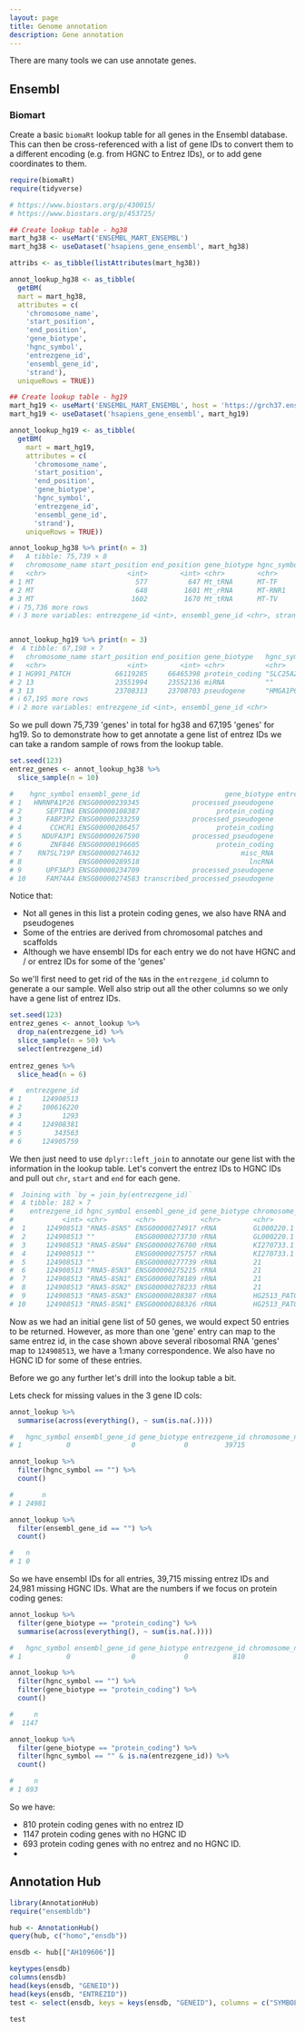 ```yaml
---
layout: page
title: Genome annotation
description: Gene annotation
---
```


There are many tools we can use annotate genes. 

## Ensembl

### Biomart

Create a basic `biomaRt` lookup table for all genes in the Ensembl database. This can then
be cross-referenced with a list of gene IDs to convert them to a different encoding (e.g. 
from HGNC to Entrez IDs), or to add gene coordinates to them. 

```R
require(biomaRt)
require(tidyverse)

# https://www.biostars.org/p/430015/
# https://www.biostars.org/p/453725/

## Create lookup table - hg38
mart_hg38 <- useMart('ENSEMBL_MART_ENSEMBL')
mart_hg38 <- useDataset('hsapiens_gene_ensembl', mart_hg38)

attribs <- as_tibble(listAttributes(mart_hg38))

annot_lookup_hg38 <- as_tibble(
  getBM(
  mart = mart_hg38,
  attributes = c(
    'chromosome_name', 
    'start_position', 
    'end_position',       
    'gene_biotype', 
    'hgnc_symbol',
    'entrezgene_id', 
    'ensembl_gene_id',
    'strand'),
  uniqueRows = TRUE))

## Create lookup table - hg19
mart_hg19 <- useMart('ENSEMBL_MART_ENSEMBL', host = 'https://grch37.ensembl.org')
mart_hg19 <- useDataset('hsapiens_gene_ensembl', mart_hg19)

annot_lookup_hg19 <- as_tibble(
  getBM(
    mart = mart_hg19,
    attributes = c(
      'chromosome_name', 
      'start_position', 
      'end_position',       
      'gene_biotype', 
      'hgnc_symbol',
      'entrezgene_id', 
      'ensembl_gene_id',
      'strand'),
    uniqueRows = TRUE))

annot_lookup_hg38 %>% print(n = 3)
#   A tibble: 75,739 × 8
#   chromosome_name start_position end_position gene_biotype hgnc_symbol
#   <chr>                    <int>        <int> <chr>        <chr>      
# 1 MT                         577          647 Mt_tRNA      MT-TF      
# 2 MT                         648         1601 Mt_rRNA      MT-RNR1    
# 3 MT                        1602         1670 Mt_tRNA      MT-TV      
# ℹ 75,736 more rows
# ℹ 3 more variables: entrezgene_id <int>, ensembl_gene_id <chr>, strand <int>


annot_lookup_hg19 %>% print(n = 3)
#  A tibble: 67,198 × 7
#   chromosome_name start_position end_position gene_biotype   hgnc_symbol
#   <chr>                    <int>        <int> <chr>          <chr>      
# 1 HG991_PATCH           66119285     66465398 protein_coding "SLC25A26" 
# 2 13                    23551994     23552136 miRNA          ""         
# 3 13                    23708313     23708703 pseudogene     "HMGA1P6"  
# ℹ 67,195 more rows
# ℹ 2 more variables: entrezgene_id <int>, ensembl_gene_id <chr>

```

So we pull down 75,739 'genes' in total for hg38 and 67,195 'genes' for hg19. So to demonstrate how to get annotate a gene list of entrez IDs we can take a random sample of rows from the lookup table.

```R
set.seed(123) 
entrez_genes <- annot_lookup_hg38 %>%
  slice_sample(n = 10)

#    hgnc_symbol ensembl_gene_id                     gene_biotype entrezgene_id     chromosome_name start_position end_position
# 1   HNRNPA1P26 ENSG00000239345             processed_pseudogene            NA                   X      100855288    100856379
# 2      SEPTIN4 ENSG00000108387                   protein_coding          5414                  17       58520250     58544368
# 3      FABP3P2 ENSG00000233259             processed_pseudogene            NA                  13       42369259     42369657
# 4       CCHCR1 ENSG00000206457                   protein_coding         54535 HSCHR6_MHC_QBL_CTG1        2400454      2416245
# 5     NDUFA3P1 ENSG00000267590             processed_pseudogene            NA                  19       44297104     44297355
# 6       ZNF846 ENSG00000196605                   protein_coding        162993                  19        9751993      9793180
# 7    RN7SL719P ENSG00000274632                         misc_RNA            NA                  15       28703554     28703790
# 8              ENSG00000289518                           lncRNA            NA                  11        9613503      9614048
# 9      UPF3AP3 ENSG00000234709             processed_pseudogene            NA                   9       99998301     99999069
# 10     FAM74A4 ENSG00000274583 transcribed_processed_pseudogene        401508                   9       61205258     61212373
```

Notice that:

- Not all genes in this list a protein coding genes, we also have RNA and pseudogenes
- Some of the entries are derived from chromosomal patches and scaffolds
- Although we have ensembl IDs for each entry we do not have HGNC and / or entrez IDs for some of the 'genes'

So we'll first need to get rid of the `NA`s in the `entrezgene_id` column to generate a our sample. Well also
strip out all the other columns so we only have a gene list of entrez IDs.

```R
set.seed(123) 
entrez_genes <- annot_lookup %>%
  drop_na(entrezgene_id) %>%
  slice_sample(n = 50) %>%
  select(entrezgene_id) 
  
entrez_genes %>%
  slice_head(n = 6)

#   entrezgene_id
# 1     124908513
# 2     100616220
# 3          1293
# 4     124908381
# 5        343563
# 6     124905759
```

We then just need to use `dplyr::left_join` to annotate our gene list with the information in the lookup
table. Let's convert the entrez IDs to HGNC IDs and pull out `chr`, `start` and `end` for each gene.

```R
#  Joining with `by = join_by(entrezgene_id)`
#  A tibble: 182 × 7
#    entrezgene_id hgnc_symbol ensembl_gene_id gene_biotype chromosome_name start_position end_position
#            <int> <chr>       <chr>           <chr>        <chr>                    <int>        <int>
#  1     124908513 "RNA5-8SN5" ENSG00000274917 rRNA         GL000220.1              112025       112177
#  2     124908513 ""          ENSG00000273730 rRNA         GL000220.1              155997       156149
#  3     124908513 "RNA5-8SN4" ENSG00000276700 rRNA         KI270733.1              128877       129029
#  4     124908513 ""          ENSG00000275757 rRNA         KI270733.1              173956       174108
#  5     124908513 ""          ENSG00000277739 rRNA         21                     8256781      8256933
#  6     124908513 "RNA5-8SN3" ENSG00000275215 rRNA         21                     8395607      8395759
#  7     124908513 "RNA5-8SN1" ENSG00000278189 rRNA         21                     8439823      8439975
#  8     124908513 "RNA5-8SN2" ENSG00000278233 rRNA         21                     8212572      8212724
#  9     124908513 "RNA5-8SN3" ENSG00000288387 rRNA         HG2513_PATCH            442732       442884
# 10     124908513 "RNA5-8SN1" ENSG00000288326 rRNA         HG2513_PATCH            486948       487100
```

Now as we had an initial gene list of 50 genes, we would expect 50 entries to be returned. However, as
more than one 'gene' entry can map to the same entrez id, in the case shown above several ribosomal RNA
'genes' map to `124908513`, we have a 1:many correspondence. We also have no HGNC ID for some of these 
entries.

Before we go any further let's drill into the lookup table a bit.

Lets check for missing values in the 3 gene ID cols:

```R
annot_lookup %>%
  summarise(across(everything(), ~ sum(is.na(.))))

#   hgnc_symbol ensembl_gene_id gene_biotype entrezgene_id chromosome_name start_position end_position
# 1           0               0            0         39715               0              0            0

annot_lookup %>%
  filter(hgnc_symbol == "") %>%
  count()

#       n
# 1 24981

annot_lookup %>%
  filter(ensembl_gene_id == "") %>%
  count()

#   n
# 1 0
```

So we have ensembl IDs for all entries, 39,715 missing entrez IDs and 24,981 missing HGNC IDs. What 
are the numbers if we focus on protein coding genes:

```R
annot_lookup %>%
  filter(gene_biotype == "protein_coding") %>%
  summarise(across(everything(), ~ sum(is.na(.))))

#   hgnc_symbol ensembl_gene_id gene_biotype entrezgene_id chromosome_name start_position end_position
# 1           0               0            0           810               0              0            0

annot_lookup %>%
  filter(hgnc_symbol == "") %>%
  filter(gene_biotype == "protein_coding") %>%
  count()

#     n
#  1147

annot_lookup %>%
  filter(gene_biotype == "protein_coding") %>%
  filter(hgnc_symbol == "" & is.na(entrezgene_id)) %>%
  count()

#     n
# 1 693

```

So we have:

- 810 protein coding genes with no entrez ID
- 1147 protein coding genes with no HGNC ID
- 693 protein coding genes with no entrez and no HGNC ID.
- 


## Annotation Hub

```R
library(AnnotationHub)
require("ensembldb")

hub <- AnnotationHub()
query(hub, c("homo","ensdb"))

ensdb <- hub[["AH109606"]]

keytypes(ensdb)
columns(ensdb)
head(keys(ensdb, "GENEID"))
head(keys(ensdb, "ENTREZID"))
test <- select(ensdb, keys = keys(ensdb, "GENEID"), columns = c("SYMBOL", "GENEID", "ENTREZID", ))

test
```


